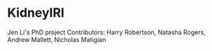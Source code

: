 # KidneyIRI
Jen Li's PhD project
Contributors: Harry Robertson, Natasha Rogers, Andrew Mallett, Nicholas Matigian
